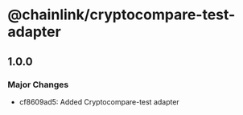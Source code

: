 # @chainlink/cryptocompare-test-adapter

## 1.0.0

### Major Changes

- cf8609ad5: Added Cryptocompare-test adapter
